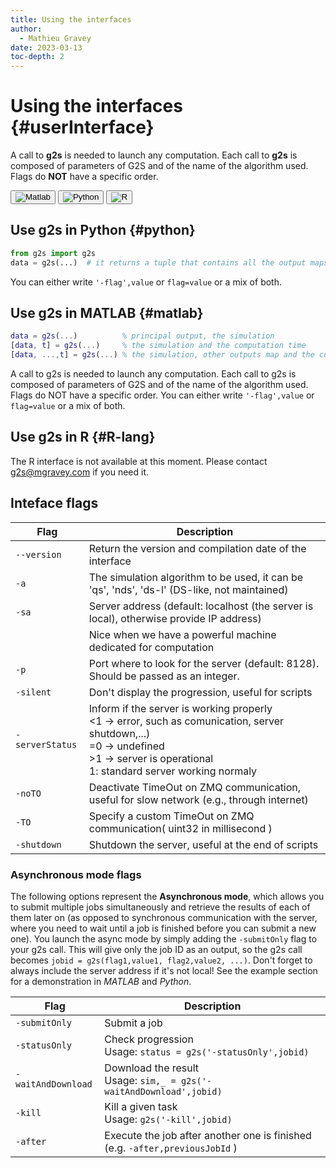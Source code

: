 ```yaml
---
title: Using the interfaces
author:
  - Mathieu Gravey
date: 2023-03-13
toc-depth: 2
---
```



# Using the interfaces {#userInterface}

A call to **g2s** is needed to launch any computation. Each call to **g2s** is composed of parameters of G2S and of the name of the algorithm used. Flags do **NOT** have a specific order.

<!--Tab Buttons-->
<div class="tab">
  <button class="tablinks" onclick="openTab(event, 'matlab', 'interface')">
    <img src="{{ site.baseurl }}/assets/images/Matlab.png" alt="Matlab">
  </button>
  <button class="tablinks" onclick="openTab(event, 'python', 'interface')">
    <img src="{{ site.baseurl }}/assets/images/Python.svg" alt="Python">
  </button>
  <button class="tablinks" onclick="openTab(event, 'R', 'interface')">
    <img src="{{ site.baseurl }}/assets/images/Rlogo.svg" alt="R">
  </button>
</div>

<div class="langcontent interface python">

## Use g2s in Python {#python}

```python
from g2s import g2s
data = g2s(...)  # it returns a tuple that contains all the output maps and the computing duration
```
You can either write `'-flag',value` or `flag=value` or a mix of both.

</div>

<div class="langcontent interface matlab">

## Use g2s in MATLAB {#matlab}

```matlab
data = g2s(...)          % principal output, the simulation
[data, t] = g2s(...)     % the simulation and the computation time
[data, ...,t] = g2s(...) % the simulation, other outputs map and the computation time
```
A call to g2s is needed to launch any computation. Each call to g2s is composed of parameters of G2S and of the name of the algorithm used.
Flags do NOT have a specific order.
You can either write `'-flag',value` or `flag=value` or a mix of both.

</div>

<div class="langcontent interface R">

## Use g2s in R {#R-lang}

The R interface is not available at this moment. Please contact g2s@mgravey.com if you need it.

</div>

## Inteface flags

| Flag          | Description                                                                                                 |
|---------------|-------------------------------------------------------------------------------------------------------------|
| `--version`     | Return the version and compilation date of the interface                                                   |
| `-a`            | The simulation algorithm to be used, it can be 'qs', 'nds', 'ds-l' (DS-like, not maintained)                |
| `-sa`           | Server address (default: localhost (the server is local), otherwise provide IP address)                    |
|               | Nice when we have a powerful machine dedicated for computation                                              |
| `-p`            | Port where to look for the server (default: 8128). Should be passed as an integer.                          |
| `-silent`       | Don't display the progression, useful for scripts                                                          |
| `-serverStatus` | Inform if the server is working properly <br><1 &#8594; error, such as comunication, server shutdown,...)<br>=0 &#8594; undefined <br>>1 &#8594; server is operational <br>1: standard server working normaly |
| `-noTO`         | Deactivate TimeOut on ZMQ communication, useful for slow network (e.g., through internet)                   |
| `-TO`           | Specify a custom TimeOut on ZMQ communication( uint32 in millisecond )                                      |
| `-shutdown`     | Shutdown the server, useful at the end of scripts                                                          |


### Asynchronous mode flags
The following options represent the **Asynchronous mode**, which allows you to submit multiple jobs simultaneously and retrieve the results of each of them later on (as opposed to synchronous communication with the server, where you need to wait until a job is finished before you can submit a new one). You launch the async mode by simply adding the `-submitOnly` flag to your g2s call. This will give only the job ID as an output, so the g2s call becomes `jobid = g2s(flag1,value1, flag2,value2, ...)`. Don't forget to always include the server address if it's not local! See the example section for a demonstration in *MATLAB* and *Python*.

| Flag             | Description                                                 |
|------------------|-------------------------------------------------------------|
| `-submitOnly`      | Submit a job                                                |
| `-statusOnly`      | Check progression <br>Usage: `status = g2s('-statusOnly',jobid)` |
| `-waitAndDownload` | Download the result <br>Usage: `sim,_ = g2s('-waitAndDownload',jobid)` |
| `-kill`            | Kill a given task <br>Usage: `g2s('-kill',jobid)`               |
| `-after`           | Execute the job after another one is finished (e.g. `-after,previousJobId` ) |

